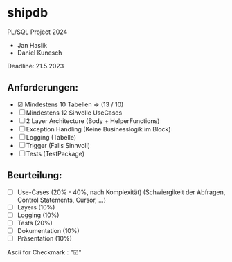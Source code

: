 # shipdb
PL/SQL Project 2024

- Jan Haslik
- Daniel Kunesch

Deadline: 21.5.2023

## Anforderungen:
  + ☑ Mindestens 10 Tabellen => (13 / 10)
  + ☐ Mindestens 12 Sinvolle UseCases
  + ☐ 2 Layer Architecture (Body + HelperFunctions)
  + ☐ Exception Handling (Keine Businesslogik im Block)
  + ☐ Logging (Tabelle)
  + ☐ Trigger (Falls Sinnvoll) 
  + ☐ Tests (TestPackage)

## Beurteilung: 
  + ☐ Use-Cases (20% - 40%, nach Komplexität) (Schwiergikeit der Abfragen, Control Statements, Cursor, …)
  + ☐ Layers (10%)
  + ☐ Logging (10%)
  + ☐ Tests (20%)
  + ☐ Dokumentation (10%)
  + ☐ Präsentation (10%)

Ascii for Checkmark : "☑"
